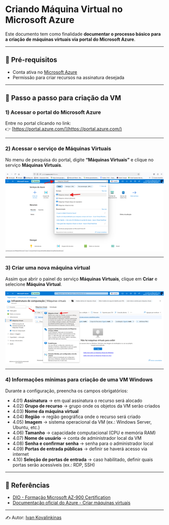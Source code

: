 # Criando Máquina Virtual no Microsoft Azure

Este documento tem como finalidade **documentar o processo básico para a criação de máquinas virtuais via portal do Microsoft Azure**.  

---

## 📌 Pré-requisitos
- Conta ativa no [Microsoft Azure](https://portal.azure.com/)  
- Permissão para criar recursos na assinatura desejada  

---

## 🚀 Passo a passo para criação da VM

### 1) Acessar o portal do Microsoft Azure
Entre no portal clicando no link:  
👉 [https://portal.azure.com/](https://portal.azure.com/)

---

### 2) Acessar o serviço de Máquinas Virtuais
No menu de pesquisa do portal, digite **“Máquinas Virtuais”** e clique no serviço **Máquinas Virtuais**.  

![Pesquisa_VM](images/Pesquisa_VM.png)

---

### 3) Criar uma nova máquina virtual
Assim que abrir o painel do serviço **Máquinas Virtuais**, clique em **Criar** e selecione **Máquina Virtual**.  

![Criar_VM](images/Criar_VM.png)

---

### 4) Informações mínimas para criação de uma VM Windows
Durante a configuração, preencha os campos obrigatórios:

- 4.01) **Assinatura** → em qual assinatura o recurso será alocado  
- 4.02) **Grupo de recurso** → grupo onde os objetos da VM serão criados  
- 4.03) **Nome da máquina virtual**  
- 4.04) **Região** → região geográfica onde o recurso será criado  
- 4.05) **Imagem** → sistema operacional da VM (ex.: Windows Server, Ubuntu, etc.)  
- 4.06) **Tamanho** → capacidade computacional (CPU e memória RAM)  
- 4.07) **Nome de usuário** → conta de administrador local da VM  
- 4.08) **Senha e confirmar senha** → senha para o administrador local  
- 4.09) **Portas de entrada públicas** → definir se haverá acesso via internet  
- 4.10) **Seleção de portas de entrada** → caso habilitado, definir quais portas serão acessíveis (ex.: RDP, SSH)  

---

## 📖 Referências
- [DIO - Formação Microsoft AZ-900 Certification](https://web.dio.me/track/formacao-microsoft-az-900-certification)
- [Documentação oficial do Azure - Criar máquinas virtuais](https://learn.microsoft.com/pt-br/azure/virtual-machines/windows/quick-create-portal)  

---

✍️ Autor: [Ivan Kovalinkinas](https://github.com/ivankovalinkinas)  

